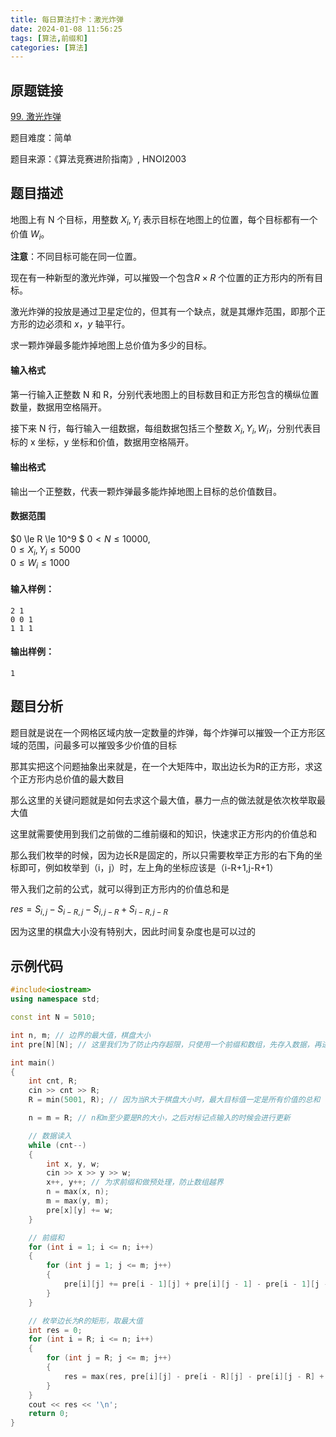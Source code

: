 ```yaml
---
title: 每日算法打卡：激光炸弹
date: 2024-01-08 11:56:25
tags: [算法,前缀和]
categories: [算法]
---
```


## 原题链接

[99. 激光炸弹](https://www.acwing.com/problem/content/101/)

题目难度：简单

题目来源：《算法竞赛进阶指南》, HNOI2003

## 题目描述

地图上有 N 个目标，用整数 $X_{i}, Y_{i}$ 表示目标在地图上的位置，每个目标都有一个价值 $W_i$。

**注意**：不同目标可能在同一位置。

现在有一种新型的激光炸弹，可以摧毁一个包含$R \times R$ 个位置的正方形内的所有目标。

激光炸弹的投放是通过卫星定位的，但其有一个缺点，就是其爆炸范围，即那个正方形的边必须和 $x，y$ 轴平行。

求一颗炸弹最多能炸掉地图上总价值为多少的目标。

#### 输入格式

第一行输入正整数 N 和 R，分别代表地图上的目标数目和正方形包含的横纵位置数量，数据用空格隔开。

接下来 N 行，每行输入一组数据，每组数据包括三个整数 $X_{i}, Y_{i}, W_{i}$，分别代表目标的 x 坐标，y 坐标和价值，数据用空格隔开。

#### 输出格式

输出一个正整数，代表一颗炸弹最多能炸掉地图上目标的总价值数目。

#### 数据范围

$0 \le R \le 10^9 $ 
$0 < N \le 10000$,  
$0 \le X_{i}, Y_{i} \le 5000$  
$0 \le W_i \le 1000$

#### 输入样例：

```
2 1
0 0 1
1 1 1 
```

#### 输出样例：

```
1 
```

## 题目分析

题目就是说在一个网格区域内放一定数量的炸弹，每个炸弹可以摧毁一个正方形区域的范围，问最多可以摧毁多少价值的目标

那其实把这个问题抽象出来就是，在一个大矩阵中，取出边长为R的正方形，求这个正方形内总价值的最大数目

那么这里的关键问题就是如何去求这个最大值，暴力一点的做法就是依次枚举取最大值

这里就需要使用到我们之前做的二维前缀和的知识，快速求正方形内的价值总和

那么我们枚举的时候，因为边长R是固定的，所以只需要枚举正方形的右下角的坐标即可，例如枚举到（i，j）时，左上角的坐标应该是（i-R+1,j-R+1）

带入我们之前的公式，就可以得到正方形内的价值总和是

$res = S_{i,j} - S_{i-R,j} - S_{i,j-R}+S_{i-R,j-R}$

因为这里的棋盘大小没有特别大，因此时间复杂度也是可以过的

## 示例代码

```cpp
#include<iostream>
using namespace std;

const int N = 5010;

int n, m; // 边界的最大值，棋盘大小
int pre[N][N]; // 这里我们为了防止内存超限，只使用一个前缀和数组，先存入数据，再进行计算即可

int main()
{
    int cnt, R;
    cin >> cnt >> R;
    R = min(5001, R); // 因为当R大于棋盘大小时，最大目标值一定是所有价值的总和

    n = m = R; // n和m至少要是R的大小，之后对标记点输入的时候会进行更新

    // 数据读入
    while (cnt--)
    {
        int x, y, w;
        cin >> x >> y >> w;
        x++, y++; // 为求前缀和做预处理，防止数组越界
        n = max(x, n);
        m = max(y, m);
        pre[x][y] += w;
    }

    // 前缀和
    for (int i = 1; i <= n; i++)
    {
        for (int j = 1; j <= m; j++)
        {
            pre[i][j] += pre[i - 1][j] + pre[i][j - 1] - pre[i - 1][j - 1];
        }
    }

    // 枚举边长为R的矩形，取最大值
    int res = 0;
    for (int i = R; i <= n; i++)
    {
        for (int j = R; j <= m; j++)
        {
            res = max(res, pre[i][j] - pre[i - R][j] - pre[i][j - R] + pre[i - R][j - R]);
        }
    }
    cout << res << '\n';
    return 0;
}
```

